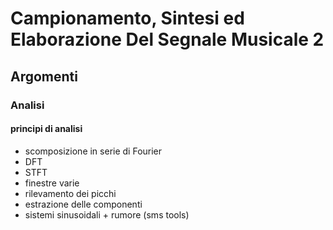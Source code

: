 # Campionamento, Sintesi ed Elaborazione Del Segnale Musicale 2

## Argomenti

### Analisi

#### principi di analisi

* scomposizione in serie di Fourier
* DFT
* STFT
* finestre varie
* rilevamento dei picchi
* estrazione delle componenti
* sistemi sinusoidali + rumore (sms tools)
